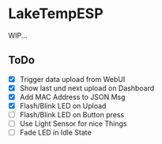 # LakeTempESP

WIP...

## ToDo
- [x] Trigger data upload from WebUI
- [x] Show last und next upload on Dashboard
- [X] Add MAC Address to JSON Msg
- [X] Flash/Blink LED on Upload
- [ ] Flash/Blink LED on Button press
- [ ] Use Light Sensor for nice Things
- [ ] Fade LED in Idle State